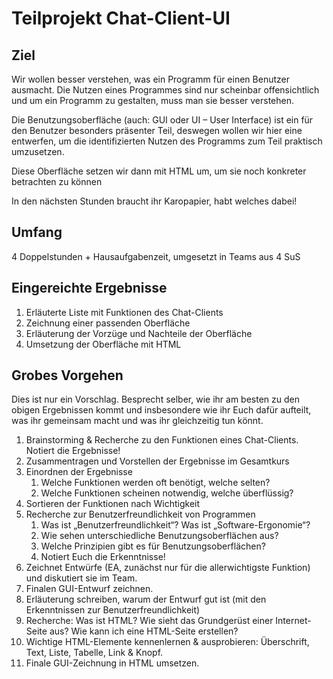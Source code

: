 # Teilprojekt Chat-Client-UI
## Ziel
Wir wollen besser verstehen, was ein Programm für einen Benutzer ausmacht. Die Nutzen eines Programmes sind nur scheinbar offensichtlich und um ein Programm zu gestalten, muss man sie besser verstehen.

Die Benutzungsoberfläche (auch: GUI oder UI – User Interface) ist ein für den Benutzer besonders präsenter Teil, deswegen wollen wir hier eine entwerfen, um die identifizierten Nutzen des Programms zum Teil praktisch umzusetzen.

Diese Oberfläche setzen wir dann mit HTML um, um sie noch konkreter betrachten zu können

In den nächsten Stunden braucht ihr Karopapier, habt welches dabei!

## Umfang
4 Doppelstunden + Hausaufgabenzeit, umgesetzt in Teams aus 4 SuS

## Eingereichte Ergebnisse
1. Erläuterte Liste mit Funktionen des Chat-Clients
2. Zeichnung einer passenden Oberfläche
3. Erläuterung der Vorzüge und Nachteile der Oberfläche
4. Umsetzung der Oberfläche mit HTML

## Grobes Vorgehen
Dies ist nur ein Vorschlag. Besprecht selber, wie ihr am besten zu den obigen Ergebnissen kommt und insbesondere wie ihr Euch dafür aufteilt, was ihr gemeinsam macht und was ihr gleichzeitig tun könnt.

1. Brainstorming & Recherche zu den Funktionen eines Chat-Clients. Notiert die Ergebnisse!
2. Zusammentragen und Vorstellen der Ergebnisse im Gesamtkurs
3. Einordnen der Ergebnisse
    1. Welche Funktionen werden oft benötigt, welche selten?
    2. Welche Funktionen scheinen notwendig, welche überflüssig?
4. Sortieren der Funktionen nach Wichtigkeit
5. Recherche zur Benutzerfreundlichkeit von Programmen
    1. Was ist „Benutzerfreundlichkeit“? Was ist „Software-Ergonomie“?
    2. Wie sehen unterschiedliche Benutzungsoberflächen aus?
    3. Welche Prinzipien gibt es für Benutzungsoberflächen?
    4. Notiert Euch die Erkenntnisse!
6. Zeichnet Entwürfe (EA, zunächst nur für die allerwichtigste Funktion) und diskutiert sie im Team.
7. Finalen GUI-Entwurf zeichnen.
8. Erläuterung schreiben, warum der Entwurf gut ist (mit den Erkenntnissen zur Benutzerfreundlichkeit)
9. Recherche: Was ist HTML? Wie sieht das Grundgerüst einer Internet-Seite aus? Wie kann ich eine HTML-Seite erstellen?
10. Wichtige HTML-Elemente kennenlernen & ausprobieren: Überschrift, Text, Liste, Tabelle, Link & Knopf.
11.	Finale GUI-Zeichnung in HTML umsetzen.

